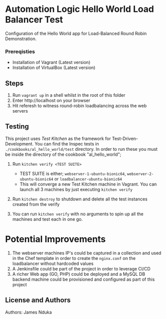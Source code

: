 # Automation Logic Hello World Load Balancer Test

Configuration of the Hello World app for Load-Balanced Round Robin Demonstration.

### Prereqisties
- Installation of Vagrant (Latest version)
- Installation of VirtualBox (Latest version)

## Steps

1. Run `vagrant up` in a shell whilst in the root of this folder
2. Enter http://localhost on your browser
3. Hit referesh to witness round-robin loadbalancing across the web servers

## Testing
This project uses *Test Kitchen* as the framework for Test-Driven-Development. You can find the Inspec tests in `./cookbooks/al_hello_world/test` directory. In order to run these you must be inside the directory of the cookbook "al_hello_world";


1. Run `kitchen verify <TEST SUITE>`
   - TEST SUITE is either; `webserver-1-ubuntu-bionic64`, `webserver-2-ubuntu-bionic64` or `loadbalancer-ubuntu-bionic64`
   - This will converge a new Test Kitchen machine in Vagrant. You can launch all 3 machines by just executing `kitchen verify`

2. Run `kitchen destroy` to shutdown and delete all the test instances created from the verify


3. You can run `kitchen verify` with no arguments to spin up all the machines and test each in one go.


# Potential Improvements
1. The webserver machines IP's could be captured in a collection and used in the Chef template in order to create the `nginx.conf` on the loadbalancer without hardcoded values
2. A Jenkinsfile could be part of the project in order to leverage CI/CD
3. A richer Web app (GO, PHP) could be deployed and a MySQL DB backend machine could be provisioned and configured as part of this project


## License and Authors
Authors: James Nduka
